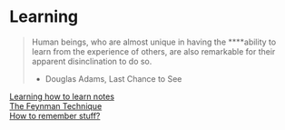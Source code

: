 # Learning

> Human beings, who are almost unique in having the ****ability to learn from the experience of others, are also remarkable for their apparent disinclination to do so.  
> - Douglas Adams, Last Chance to See

[Learning how to learn notes](learning-how-to-learn.md)  
[The Feynman Technique](the-feynman-technique.md)  
[How to remember stuff?](how-to-remember-stuff.md)  




